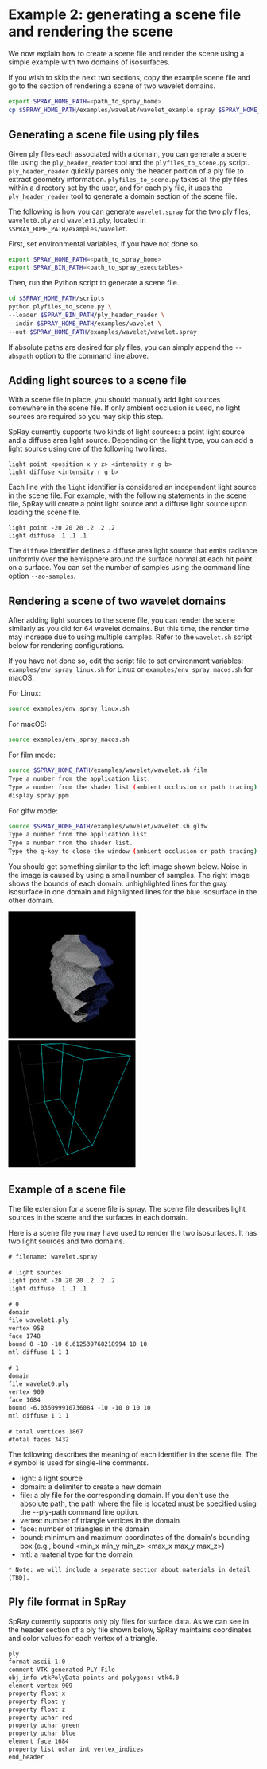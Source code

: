 # Example 2: generating a scene file and rendering the scene

We now explain how to create a scene file and render the scene using a simple example with two domains of isosurfaces.

If you wish to skip the next two sections, copy the example scene file and go to the section of rendering a scene of two wavelet domains.

```bash
export SPRAY_HOME_PATH=<path_to_spray_home>
cp $SPRAY_HOME_PATH/examples/wavelet/wavelet_example.spray $SPRAY_HOME_PATH/examples/wavelet/wavelet.spray
```

## Generating a scene file using ply files

Given ply files each associated with a domain, you can generate a scene file using the `ply_header_reader` tool and the `plyfiles_to_scene.py` script. `ply_header_reader` quickly parses only the header portion of a ply file to extract geometry information. `plyfiles_to_scene.py` takes all the ply files within a directory set by the user, and for each ply file, it uses the `ply_header_reader` tool to generate a domain section of the scene file.

The following is how you can generate `wavelet.spray` for the two ply files, `wavelet0.ply` and `wavelet1.ply`, located in `$SPRAY_HOME_PATH/examples/wavelet`.

First, set environmental variables, if you have not done so.
```bash
export SPRAY_HOME_PATH=<path_to_spray_home>
export SPRAY_BIN_PATH=<path_to_spray_executables>
```

Then, run the Python script to generate a scene file.

```bash
cd $SPRAY_HOME_PATH/scripts
python plyfiles_to_scene.py \
--loader $SPRAY_BIN_PATH/ply_header_reader \
--indir $SPRAY_HOME_PATH/examples/wavelet \
--out $SPRAY_HOME_PATH/examples/wavelet/wavelet.spray
```

If absolute paths are desired for ply files, you can simply append the `--abspath` option to the command line above.

## Adding light sources to a scene file

With a scene file in place, you should manually add light sources somewhere in the scene file. If only ambient occlusion is used, no light sources are required so you may skip this step.

SpRay currently supports two kinds of light sources: a point light source and a diffuse area light source. Depending on the light type, you can add a light source using one of the following two lines.

```
light point <position x y z> <intensity r g b>
light diffuse <intensity r g b>
```

Each line with the `light` identifier is considered an independent light source in the scene file. For example, with the following statements in the scene file, SpRay will create a point light source and a diffuse light source upon loading the scene file.

```
light point -20 20 20 .2 .2 .2  
light diffuse .1 .1 .1
```

The `diffuse` identifier defines a diffuse area light source that emits radiance uniformly over the hemisphere around the surface normal at each hit point on a surface. You can set the number of samples using the command line option `--ao-samples`.

## Rendering a scene of two wavelet domains

After adding light sources to the scene file, you can render the scene similarly as you did for 64 wavelet domains. But this time, the render time may increase due to using multiple samples. Refer to the `wavelet.sh` script below for rendering configurations.

If you have not done so, edit the script file to set environment variables: `examples/env_spray_linux.sh` for Linux or `examples/env_spray_macos.sh` for macOS.

For Linux:
```bash
source examples/env_spray_linux.sh
```

For macOS:
```bash
source examples/env_spray_macos.sh
```

For film mode:

```bash
source $SPRAY_HOME_PATH/examples/wavelet/wavelet.sh film
Type a number from the application list.
Type a number from the shader list (ambient occlusion or path tracing).
display spray.ppm
```

For glfw mode:

```bash
source $SPRAY_HOME_PATH/examples/wavelet/wavelet.sh glfw
Type a number from the application list.
Type a number from the shader list.
Type the q-key to close the window (ambient occlusion or path tracing).
```

You should get something similar to the left image shown below. Noise in the image is caused by using a small number of samples. The right image shows the bounds of each domain: unhighlighted lines for the gray isosurface in one domain and highlighted lines for the blue isosurface in the other domain.

![wavelet.jpg](assets/img/wavelet.jpg)
![wavelet_partitions.jpg](assets/img/wavelet_partitions.jpg)

## Example of a scene file

The file extension for a scene file is spray. The scene file describes light sources in the scene and the surfaces in each domain.

Here is a scene file you may have used to render the two isosurfaces. It has two light sources and two domains.
```
# filename: wavelet.spray

# light sources
light point -20 20 20 .2 .2 .2  
light diffuse .1 .1 .1

# 0
domain
file wavelet1.ply
vertex 958
face 1748
bound 0 -10 -10 6.612539768218994 10 10
mtl diffuse 1 1 1

# 1
domain
file wavelet0.ply
vertex 909
face 1684
bound -6.036099910736084 -10 -10 0 10 10
mtl diffuse 1 1 1

# total vertices 1867
#total faces 3432
```

The following describes the meaning of each identifier in the scene file. The `#` symbol is used for single-line comments.

* light: a light source
* domain: a delimiter to create a new domain
* file: a ply file for the corresponding domain. If you don't use the absolute path, the path where the file is located must be specified using the --ply-path command line option.
* vertex: number of triangle vertices in the domain
* face: number of triangles in the domain
* bound: minimum and maximum coordinates of the domain's bounding box (e.g., bound <min_x min_y min_z> <max_x max_y max_z>)
* mtl: a material type for the domain

```
* Note: we will include a separate section about materials in detail (TBD).
```

## Ply file format in SpRay

SpRay currently supports only ply files for surface data. As we can see in the  header section of a ply file shown below, SpRay maintains coordinates and color values for each vertex of a triangle.

```
ply
format ascii 1.0
comment VTK generated PLY File
obj_info vtkPolyData points and polygons: vtk4.0
element vertex 909
property float x
property float y
property float z
property uchar red
property uchar green
property uchar blue
element face 1684
property list uchar int vertex_indices
end_header
```
